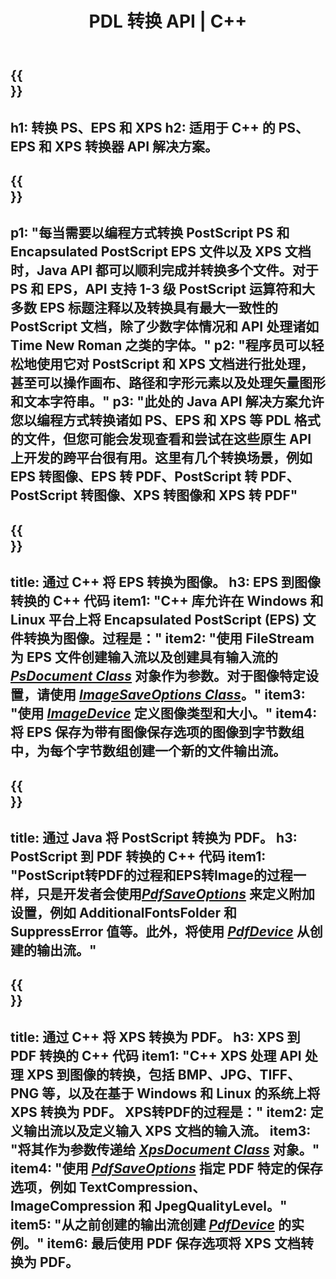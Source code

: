 ﻿---
translation: true
template: /_templates/_conversion-cpp.md
title: PDL 转换 API | C++
url: /cpp/conversion/
description: 使用带有 Aspose.Page PDL 转换功能的 C++ 库将 PS、EPS 和 XPS 转换为 PDF 和图像，包括 BMP、JPG、PNG 和 TIFF。
family: page
platformtag: cpp
feature: conversion
---

{{<section banner>}}
---
h1: 转换 PS、EPS 和 XPS
h2: 适用于 C++ 的 PS、EPS 和 XPS 转换器 API 解决方案。
---

{{<section overview>}}
---
p1: "每当需要以编程方式转换 PostScript PS 和 Encapsulated PostScript EPS 文件以及 XPS 文档时，Java API 都可以顺利完成并转换多个文件。对于 PS 和 EPS，API 支持 1-3 级 PostScript 运算符和大多数 EPS 标题注释以及转换具有最大一致性的 PostScript 文档，除了少数字体情况和 API 处理诸如 Time New Roman 之类的字体。"
p2: "程序员可以轻松地使用它对 PostScript 和 XPS 文档进行批处理，甚至可以操作画布、路径和字形元素以及处理矢量图形和文本字符串。"
p3: "此处的 Java API 解决方案允许您以编程方式转换诸如 PS、EPS 和 XPS 等 PDL 格式的文件，但您可能会发现查看和尝试在这些原生 API 上开发的跨平台很有用。这里有几个转换场景，例如 EPS 转图像、EPS 转 PDF、PostScript 转 PDF、PostScript 转图像、XPS 转图像和 XPS 转 PDF"
---

{{<section feature1>}}
---
title: 通过 C++ 将 EPS 转换为图像。
h3: EPS 到图像转换的 C++ 代码
item1: "C++ 库允许在 Windows 和 Linux 平台上将 Encapsulated PostScript (EPS) 文件转换为图像。过程是："
item2: "使用 FileStream 为 EPS 文件创建输入流以及创建具有输入流的 [*PsDocument Class*](https://reference.aspose.com/page/cpp/class/aspose.page.e_p_s.ps_document) 对象作为参数。对于图像特定设置，请使用 [*ImageSaveOptions Class*](https://reference.aspose.com/page/cpp/class/aspose.page.e_p_s.device.image_save_options)。"
item3: "使用 [*ImageDevice*](https://reference.aspose.com/page/cpp/class/aspose.page.e_p_s.device.image_device) 定义图像类型和大小。"
item4: 将 EPS 保存为带有图像保存选项的图像到字节数组中，为每个字节数组创建一个新的文件输出流。
---


{{<section feature2>}}
---
title: 通过 Java 将 PostScript 转换为 PDF。
h3: PostScript 到 PDF 转换的 C++ 代码
item1: "PostScript转PDF的过程和EPS转Image的过程一样，只是开发者会使用[*PdfSaveOptions*](https://reference.aspose.com/page/cpp/class/aspose.page.e_p_s.device.pdf_save_options) 来定义附加设置，例如 AdditionalFontsFolder 和 SuppressError 值等。此外，将使用 [*PdfDevice*](https://reference.aspose.com/page/cpp/class/aspose.page.e_p_s.device.pdf_device) 从创建的输出流。"
---

{{<section feature3>}}
---
title: 通过 C++ 将 XPS 转换为 PDF。
h3: XPS 到 PDF 转换的 C++ 代码
item1: "C++ XPS 处理 API 处理 XPS 到图像的转换，包括 BMP、JPG、TIFF、PNG 等，以及在基于 Windows 和 Linux 的系统上将 XPS 转换为 PDF。 XPS转PDF的过程是："
item2: 定义输出流以及定义输入 XPS 文档的输入流。
item3: "将其作为参数传递给 [*XpsDocument Class*](https://reference.aspose.com/page/cpp/class/aspose.page.x_p_s.xps_document) 对象。"
item4: "使用 [*PdfSaveOptions*](https://reference.aspose.com/page/cpp/class/aspose.page.x_p_s.presentation.pdf.pdf_save_options) 指定 PDF 特定的保存选项，例如 TextCompression、ImageCompression 和 JpegQualityLevel。"
item5: "从之前创建的输出流创建 [*PdfDevice*](https://reference.aspose.com/page/cpp/class/aspose.page.x_p_s.presentation.pdf.pdf_device) 的实例。"
item6: 最后使用 PDF 保存选项将 XPS 文档转换为 PDF。
---
